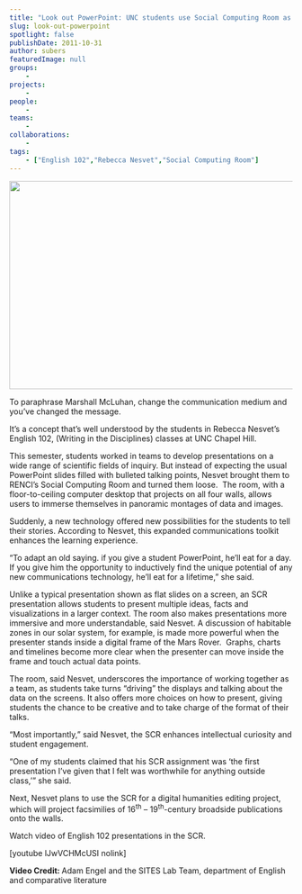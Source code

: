 ```yaml
---
title: "Look out PowerPoint: UNC students use Social Computing Room as a presentation tool"
slug: look-out-powerpoint
spotlight: false
publishDate: 2011-10-31
author: subers
featuredImage: null
groups:
    - 
projects:
    - 
people:
    - 
teams: 
    - 
collaborations:
    - 
tags:
    - ["English 102","Rebecca Nesvet","Social Computing Room"]
---
```

<a href="http://www.renci.org/wp-content/uploads/2011/10/ppt-alt.jpg"><img class="size-large wp-image-8469 alignnone" title="ppt-alt" src="http://www.renci.org/wp-content/uploads/2011/10/ppt-alt-630x370.jpg" alt="" width="630" height="370" /></a>

To paraphrase Marshall McLuhan, change the communication medium and you’ve changed the message.

It’s a concept that’s well understood by the students in Rebecca Nesvet’s English 102, (Writing in the Disciplines) classes at UNC Chapel Hill.

This semester, students worked in teams to develop presentations on a wide range of scientific fields of inquiry. But instead of expecting the usual PowerPoint slides filled with bulleted talking points, Nesvet brought them to RENCI’s Social Computing Room and turned them loose.  The room, with a floor-to-ceiling computer desktop that projects on all four walls, allows users to immerse themselves in panoramic montages of data and images. <!--more-->

Suddenly, a new technology offered new possibilities for the students to tell their stories. According to Nesvet, this expanded communications toolkit enhances the learning experience.

“To adapt an old saying. if you give a student PowerPoint, he’ll eat for a day. If you give him the opportunity to inductively find the unique potential of any new communications technology, he’ll eat for a lifetime,” she said.

Unlike a typical presentation shown as flat slides on a screen, an SCR presentation allows students to present multiple ideas, facts and visualizations in a larger context. The room also makes presentations more immersive and more understandable, said Nesvet. A discussion of habitable zones in our solar system, for example, is made more powerful when the presenter stands inside a digital frame of the Mars Rover.  Graphs, charts and timelines become more clear when the presenter can move inside the frame and touch actual data points.

The room, said Nesvet, underscores the importance of working together as a team, as students take turns “driving” the displays and talking about the data on the screens. It also offers more choices on how to present, giving students the chance to be creative and to take charge of the format of their talks.

“Most importantly,” said Nesvet, the SCR enhances intellectual curiosity and student engagement.

“One of my students claimed that his SCR assignment was ‘the first presentation I’ve given that I felt was worthwhile for anything outside class,’” she said.

Next, Nesvet plans to use the SCR for a digital humanities editing project, which will project facsimilies of 16<sup>th</sup> – 19<sup>th</sup>-century broadside publications onto the walls.

Watch video of English 102 presentations in the SCR.

[youtube lJwVCHMcUSI nolink]

<strong>Video Credit: </strong>Adam Engel and the SITES Lab Team, department of English and comparative literature
